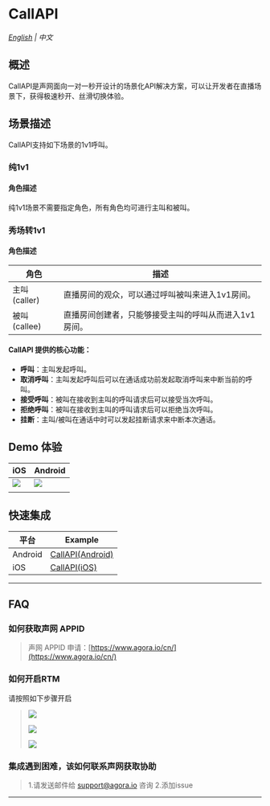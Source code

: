 # CallAPI

*[English](README.md) | 中文*

## 概述

CallAPI是声网面向一对一秒开设计的场景化API解决方案，可以让开发者在直播场景下，获得极速秒开、丝滑切换体验。

## 场景描述
CallAPI支持如下场景的1v1呼叫。

### 纯1v1
#### 角色描述
纯1v1场景不需要指定角色，所有角色均可进行主叫和被叫。

### 秀场转1v1

#### 角色描述

| 角色         | 描述                          |
|------------|-----------------------------|
| 主叫(caller) | 直播房间的观众，可以通过呼叫被叫来进入1v1房间。    |
| 被叫(callee) | 直播房间创建者，只能够接受主叫的呼叫从而进入1v1房间。 |

#### CallAPI 提供的核心功能：
- **呼叫**：主叫发起呼叫。
- **取消呼叫**：主叫发起呼叫后可以在通话成功前发起取消呼叫来中断当前的呼叫。
- **接受呼叫**：被叫在接收到主叫的呼叫请求后可以接受当次呼叫。
- **拒绝呼叫**：被叫在接收到主叫的呼叫请求后可以拒绝当次呼叫。
- **挂断**：主叫/被叫在通话中时可以发起挂断请求来中断本次通话。



## Demo 体验     

| iOS                                                                              | Android                                                                          |  
|----------------------------------------------------------------------------------|----------------------------------------------------------------------------------|
| ![](https://fullapp.oss-cn-beijing.aliyuncs.com/scenario_api/1v1_qrcode_ios.png?x-oss-process=image/resize,w_200) | ![](https://fullapp.oss-cn-beijing.aliyuncs.com/scenario_api/1v1_qrcode_android.png?x-oss-process=image/resize,w_200) |  
|                                                                                  |                                                                                  |  

## 快速集成


| 平台     | Example                   |
|---------|------------------------|
| Android | [CallAPI(Android)](Android) |
| iOS     | [CallAPI(iOS)](iOS)   |

---

## FAQ

### 如何获取声网 APPID

> 声网 APPID 申请：[https://www.agora.io/cn/](https://www.agora.io/cn/)

### 如何开启RTM
请按照如下步骤开启
> ![](https://fullapp.oss-cn-beijing.aliyuncs.com/scenario_api/callapi/config/rtm_config1.jpg)
> 
> ![](https://fullapp.oss-cn-beijing.aliyuncs.com/scenario_api/callapi/config/rtm_config2.jpg)
> 
> ![](https://fullapp.oss-cn-beijing.aliyuncs.com/scenario_api/callapi/config/rtm_config3.jpg)


### 集成遇到困难，该如何联系声网获取协助

> 1.请发送邮件给 [support@agora.io](mailto:support@agora.io) 咨询
> 2.添加issue

---
